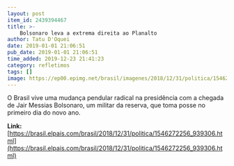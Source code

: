 ```yaml
---
layout: post
item_id: 2439394467
title: >-
    Bolsonaro leva a extrema direita ao Planalto
author: Tatu D'Oquei
date: 2019-01-01 21:06:51
pub_date: 2019-01-01 21:06:51
time_added: 2019-12-23 21:41:23
category: refletimos
tags: []
image: https://ep00.epimg.net/brasil/imagenes/2018/12/31/politica/1546272256_939306_1546280616_rrss_normal.jpg
---
```


O Brasil vive uma mudança pendular radical na presidência com a chegada de Jair Messias Bolsonaro, um militar da reserva, que toma posse no primeiro dia do novo ano.

**Link:** [https://brasil.elpais.com/brasil/2018/12/31/politica/1546272256_939306.html](https://brasil.elpais.com/brasil/2018/12/31/politica/1546272256_939306.html)

